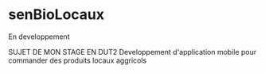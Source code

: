 # senBioLocaux
En developpement

SUJET DE MON STAGE EN DUT2
Developpement d'application mobile pour commander des produits locaux aggricols 
